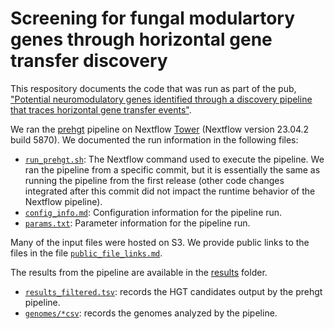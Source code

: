 # Screening for fungal modulartory genes through horizontal gene transfer discovery

This respository documents the code that was run as part of the pub, ["Potential neuromodulatory genes identified through a discovery pipeline that traces horizontal gene transfer events"](https://doi.org/10.57844/arcadia-jqq0-y385).

We ran the [prehgt](https://github.com/Arcadia-Science/prehgt) pipeline on Nextflow [Tower](https://tower.nf) (Nextflow version 23.04.2 build 5870).
We documented the run information in the following files:
* [`run_prehgt.sh`](./run_prehgt.sh): The Nextflow command used to execute the pipeline. We ran the pipeline from a specific commit, but it is essentially the same as running the pipeline from the first release (other code changes integrated after this commit did not impact the runtime behavior of the Nextflow pipeline).
* [`config_info.md`](./config_info.md): Configuration information for the pipeline run.
* [`params.txt`](./params.txt): Parameter information for the pipeline run.

Many of the input files were hosted on S3.
We provide public links to the files in the file [`public_file_links.md`](./public_file_links.md).

The results from the pipeline are available in the [results](./results) folder.
* [`results_filtered.tsv`](./results/results_filtered.tsv): records the HGT candidates output by the prehgt pipeline. 
* [`genomes/*csv`](./results/genomes): records the genomes analyzed by the pipeline.
